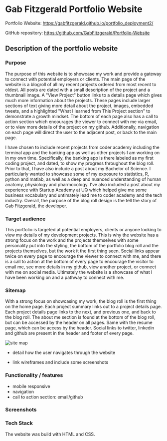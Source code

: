 # Gab Fitzgerald Portfolio Website

Portfolio Website: https://gabfitzgerald.github.io/portfolio_deployment2/

GitHub repository: https://github.com/GabFitzgerald/Portfolio-Website

## Description of the portfolio website
### Purpose 
The purpose of this website is to showcase my work and provide a gateway to connect with potential employers or clients. The main page of the website is a blogroll of all my recent projects ordered from most recent to oldest. All posts are dated with a small description of the project and a thumbnail image. A "View Project" button links to a details page which gives much more information about the projects. These pages include larger sections of text giving more detail about the project, images, embedded tweets, and a highlighted "What I learned from This Project section" to demonstrate a growth mindset. The bottom of each page also has a call to action section which encourages the viewer to connect with me via email, or to view more details of the project on my github. Additionally, navigation on each page will direct the user to the adjacent post, or back to the main page. 

I have chosen to include recent projects from coder academy including the terminal app and the banking app as well as other projects I am working on in my own time. Specifically, the banking app is there labeled as my first coding project, and dated, to show my progress throughout the blog roll. Prior to that, I have also include a post about my Bachelor of Science. I particularly wanted to showcase some of my exposure to statistics, R, python and matlab, as well as a deep and nuanced understanding of human anatomy, physiology and pharmocology. I've also included a post about my experience with Startup Academy at UQ which helped give me some business vocabulary and untimately lead me to coder academy and the tech industry. Overall, the purpose of the blog roll design  is the tell the story of Gab Fitzgerald, the developer. 

### Target audience
This portfolio is targeted at potential employers, clients or anyone looking to view my details of my development projects. This is why the website has a strong focus on the work and the projects themselves with some personality put into the styling, the bottom of the portfolio blog roll and the projects themselves, but the work it the first thing seen. Social links appear twice on every page to encourage the viewer to connect with me, and there is a call to action at the bottom of every page to encourage the visitor to email me, see more details in my github, view another project, or connect with me on social media. Ultimately the website is a showcase of what I have been working on and a pathway to connect with me.

### Sitemap

With a strong focus on showcasing my work, the blog roll is the first thing on the home page. Each project summary links out to a project details page. Each project details page links to the next, and previous one, and back to the blog roll. The about me section is found at the bottom of the blog roll, but can be accessed by the header on all pages. Same with the resume page, which can be access by the header. Social links to twitter, linkedin and github are present in the header and footer of every page.

![site map](../docs/site_map.png)



- detail how the user navigates through the website

- link wireframes and include some screenshots



### Functionality / features



- mobile responsive
- navigation
- call to action section: email/github






### Screenshots






### Tech Stack
The website was build with HTML and CSS.